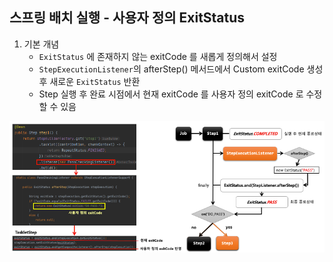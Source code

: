 ## 스프링 배치 실행 - 사용자 정의 ExitStatus

1. 기본 개념
    - `ExitStatus` 에 존재하지 않는 exitCode 를 새롭게 정의해서 설정
    - `StepExecutionListener`의 afterStep() 메서드에서 Custom exitCode 생성 후 새로운 `ExitStatus` 반환
    - Step 실행 후 완료 시점에서 현재 exitCode 를 사용자 정의 exitCode 로 수정할 수 있음

<img src="../../images/section06/exit-example.png" alt="exit-example">